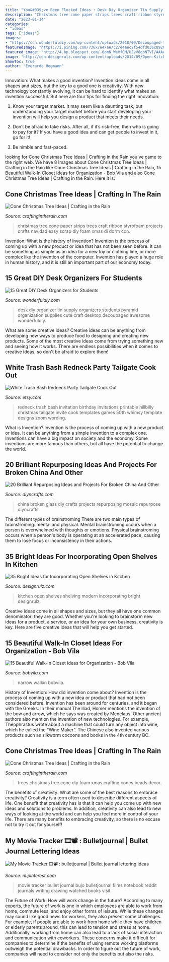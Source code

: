 ```yaml
---
title: "You&#039;ve Been Flocked Ideas : Desk Diy Organizer Tin Supply Organizers Students Pyramid Organization Supplies Cute Craft Desktop Decoupaged Awesome Wonderfuldiy"
description: "Christmas tree cone paper strips trees craft ribbon styrofoam projects crafts navidad easy scrap diy foam xmas di dorm con"
date: "2023-01-14"
categories:
- "ideas"
tags: ["ideas"]
images:
- "https://cdn.wonderfuldiy.com/wp-content/uploads/2018/09/Decoupaged-tin-can-pyramid-desk-organizer.jpg"
featuredImage: "https://i.pinimg.com/736x/e4/ae/c2/e4aec2f54dfd036c8920ad1f2b188e57.jpg"
featured_image: "http://4.bp.blogspot.com/-0omN_WeVfCM/UJvV8gbNTVI/AAAAAAAACuY/o3K57DeGs-M/s1600/christmas_tree_from_scrap_strips_of.jpg"
image: "http://cdn.designrulz.com/wp-content/uploads/2014/09/Open-Kitchen-Shelving-designrulz-12.jpg"
ShowToc: true
author: "Everardo Hegmann"
---
```



Innovation: What makes a good invention?
Invention ideas come in all shapes and sizes, but the key to a good one is creativity. With new technology constantly evolving, it can be hard to identify what makes an invention successful. But here are four tips for finding the right innovation:
1. Know your target market. It may seem like a daunting task, but understanding your target market before you start developing your invention will help you design a product that meets their needs.

2. Don’t be afraid to take risks. After all, if it’s risk-free, then who is going to pay for it? If you have a good idea and can get people to invest in it, go for it!
3. Be nimble and fast-paced.

	

		
looking for Cone Christmas Tree Ideas | Crafting in the Rain you've came to the right web. We have 8 Images about Cone Christmas Tree Ideas | Crafting in the Rain like Cone Christmas Tree Ideas | Crafting in the Rain, 15 Beautiful Walk-In Closet Ideas for Organization - Bob Vila and also Cone Christmas Tree Ideas | Crafting in the Rain. Here it is:
		
    
## Cone Christmas Tree Ideas | Crafting In The Rain

<img loading=lazy src="http://4.bp.blogspot.com/-0omN_WeVfCM/UJvV8gbNTVI/AAAAAAAACuY/o3K57DeGs-M/s1600/christmas_tree_from_scrap_strips_of.jpg" onerror="this.onerror=null;this.src='https://tse2.mm.bing.net/th?id=OIP.G5JSjj4ZZCg98S-CpI6e-gAAAA&amp;pid=15.1';" alt="Cone Christmas Tree Ideas | Crafting in the Rain">

_Source: craftingintherain.com_

>christmas tree cone paper strips trees craft ribbon styrofoam projects crafts navidad easy scrap diy foam xmas di dorm con. 

	

Invention: What is the history of invention?
Invention is the process of coming up with a new product or idea that has not been seen before. It can be something as simple as an idea for a new toy or clothing line, or more complex like the invention of the computer. Invention has played a huge role in human history, and it is still an important part of our economy today.

    
## 15 Great DIY Desk Organizers For Students

<img loading=lazy src="https://cdn.wonderfuldiy.com/wp-content/uploads/2018/09/Decoupaged-tin-can-pyramid-desk-organizer.jpg" onerror="this.onerror=null;this.src='https://tse1.mm.bing.net/th?id=OIP.v29G7KkYrQue9PSiV7ijuQHaLH&amp;pid=15.1';" alt="15 Great DIY Desk Organizers for Students">

_Source: wonderfuldiy.com_

>desk diy organizer tin supply organizers students pyramid organization supplies cute craft desktop decoupaged awesome wonderfuldiy. 

	

What are some creative ideas?
Creative ideas can be anything from developing new ways to produce food to designing and creating new products. Some of the most creative ideas come from trying something new and seeing how it works. There are endless possibilities when it comes to creative ideas, so don't be afraid to explore them!

    
## White Trash Bash Redneck Party Tailgate Cook Out

<img loading=lazy src="https://img.etsystatic.com/il/c40ec7/596792922/il_570xN.596792922_plqh.jpg?version=1" onerror="this.onerror=null;this.src='https://tse4.mm.bing.net/th?id=OIP.4Pmp--Cw0cUfxMXv_lWscAHaKX&amp;pid=15.1';" alt="White Trash Bash Redneck Party Tailgate Cook Out">

_Source: etsy.com_

>redneck trash bash invitation birthday invitations printable hillbilly christmas tailgate invite cook templates games 50th whimsy template designs zoom wording. 

	

What is Invention?
Invention is the process of coming up with a new product or idea. It can be anything from a simple invention to a complex one. Inventions can have a big impact on society and the economy. Some inventions are more famous than others, but all have the potential to change the world.

    
## 20 Brilliant Repurposing Ideas And Projects For Broken China And Other

<img loading=lazy src="https://www.diyncrafts.com/wp-content/uploads/2017/05/mosaic-china-crafts.jpg" onerror="this.onerror=null;this.src='https://tse2.mm.bing.net/th?id=OIP.PT3-CrhDzl8Mydl079m15QHaD4&amp;pid=15.1';" alt="20 Brilliant Repurposing Ideas and Projects For Broken China And Other">

_Source: diyncrafts.com_

>china broken glass diy crafts projects repurposing mosaic repurpose diyncrafts. 

	

The different types of brainstroming
There are two main types of brainstroming: mental and physical. Mental brainstroming occurs when a person is overwhelmed with thoughts or emotions. Physical brainstroming occurs when a person's body is operating at an accelerated pace, causing them to lose focus or inconsistency in their actions.

    
## 35 Bright Ideas For Incorporating Open Shelves In Kitchen

<img loading=lazy src="http://cdn.designrulz.com/wp-content/uploads/2014/09/Open-Kitchen-Shelving-designrulz-12.jpg" onerror="this.onerror=null;this.src='https://tse1.mm.bing.net/th?id=OIP.VSXIbFwug_C87OVTncJPjADYEg&amp;pid=15.1';" alt="35 Bright Ideas for Incorporating Open Shelves in Kitchen">

_Source: designrulz.com_

>kitchen open shelves shelving modern incorporating bright designrulz. 

	

Creative ideas come in all shapes and sizes, but they all have one common denominator: they are good. Whether you're looking to brainstorm new ideas for a product, a service, or an idea for your own business, creativity is key. Here are five creative ideas that will help you get started.

    
## 15 Beautiful Walk-In Closet Ideas For Organization - Bob Vila

<img loading=lazy src="https://empire-s3-production.bobvila.com/slides/40479/original/narrow_walkin_closets.png?1608247988" onerror="this.onerror=null;this.src='https://tse4.mm.bing.net/th?id=OIP.tqn57YLFcn5jqE5BEgkJZAHaJ4&amp;pid=15.1';" alt="15 Beautiful Walk-In Closet Ideas for Organization - Bob Vila">

_Source: bobvila.com_

>narrow walkin bobvila. 

	

History of Invention: How did invention come about?
Invention is the process of coming up with a new idea or product that had not been considered before. Invention has been around for centuries, and it began with the Greeks. In their manual The Iliad, Homer mentions the invention of the bow and arrow, which he says was created by Menelaus. Other ancient authors also mention the invention of new technologies. For example, Theophrastus wrote about a machine that could turn any object into wine, which he called the “Wine Maker”. The Chinese also invented various products such as silkworm cocoons and books in the 4th century BC.

    
## Cone Christmas Tree Ideas | Crafting In The Rain

<img loading=lazy src="https://4.bp.blogspot.com/-vcNcZtns7Wo/ULAq5CuugNI/AAAAAAAADAM/ZDg9GIYtYvk/s1600/2-IMG_7067.JPG" onerror="this.onerror=null;this.src='https://tse3.mm.bing.net/th?id=OIP.bYN6YVVGB8MYcFZbMTQrygAAAA&amp;pid=15.1';" alt="Cone Christmas Tree Ideas | Crafting in the Rain">

_Source: craftingintherain.com_

>trees christmas tree cone diy foam xmas crafting cones beads decor. 

	

The benefits of creativity: What are some of the best reasons to embrace creativity?
Creativity is a term often used to describe different aspects of life. One benefit that creativity has is that it can help you come up with new ideas and solutions to problems. In addition, creativity can also lead to new ways of looking at the world and can help you feel more in control of your life. There are many benefits to embracing creativity, so there is no excuse not to try it out for yourself!

    
## My Movie Tracker 🎞📽 : Bulletjournal | Bullet Journal Lettering Ideas

<img loading=lazy src="https://i.pinimg.com/736x/e4/ae/c2/e4aec2f54dfd036c8920ad1f2b188e57.jpg" onerror="this.onerror=null;this.src='https://tse4.mm.bing.net/th?id=OIP.g2NM7tEmcstgSs2bKMWzTAHaJ4&amp;pid=15.1';" alt="My Movie Tracker 🎞📽 : bulletjournal | Bullet journal lettering ideas">

_Source: nl.pinterest.com_

>movie tracker bullet journal bujo bulletjournal films notebook reddit journals writing drawing watched books visit. 

	

The Future of Work: How will work change in the future?
According to many experts, the future of work is one in which employees are able to work from home, commute less, and enjoy other forms of leisure. While these changes may sound like good news for workers, they also present some challenges. For example, if people are able to work from home while they have children or elderly parents around, this can lead to tension and stress at home. Additionally, working from home can also lead to a lack of social interaction and communication with coworkers. These concerns make it difficult for companies to determine if the benefits of using remote working platforms outweigh the potential drawbacks. In order to figure out the future of work, companies will need to consider not only the benefits but also the risks.

